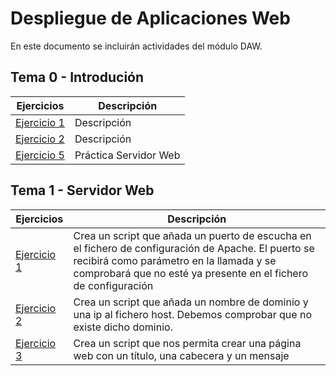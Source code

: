 # Despliegue de Aplicaciones Web
En este documento se incluirán actividades del módulo DAW.
## Tema 0 - Introdución
|Ejercicios|Descripción|
|----------|-----------|
|[Ejercicio 1](Tema0/Ejercicio1.md)|Descripción|
|[Ejercicio 2](Tema0/Ejercicio2.md)|Descripción|
|[Ejercicio 5](Tema0/Ejercicio5.md)|Práctica Servidor Web|

## Tema 1 - Servidor Web
|Ejercicios|Descripción|
|----------|-----------|
|[Ejercicio 1](Tema1/Ejercicio1.md)|Crea un script que añada un puerto de escucha en el fichero de configuración de Apache. El puerto se recibirá como parámetro en la llamada y se comprobará que no esté ya presente en el fichero de configuración|
|[Ejercicio 2](Tema1/Ejercicio2.md)|Crea un script que añada un nombre de dominio y una ip al fichero host. Debemos comprobar que no existe dicho dominio.|
|[Ejercicio 3](Tema1/Ejercicio2.md)|Crea un script que nos permita crear una página web con un título, una cabecera y un mensaje|

